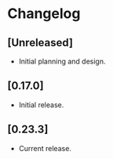 # Changelog

## [Unreleased]

- Initial planning and design.

## [0.17.0]

- Initial release.

## [0.23.3]

- Current release.

